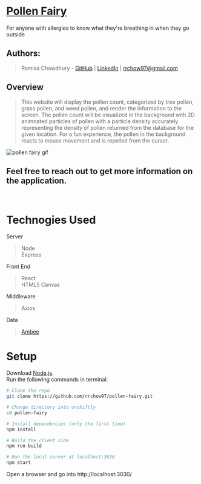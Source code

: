 # [Pollen Fairy](https://pollen-fairy.herokuapp.com/) #

For anyone with allergies to know what they're breathing in when they go outside

## Authors: ##

> Ramisa Chowdhury - [GitHub](https://github.com/rrchow97) | [LinkedIn](https://www.linkedin.com/in/ramisachowdhury/) | [rrchow97@gmail.com](mailto:rrchow97@gmail.com?subject=[GitHub]%20Pollen%20Fairy)

## Overview ##
  > This website will display the pollen count, categorized by tree pollen, grass pollen, and weed pollen, and render the information to the screen. The pollen count will be visualized in the background with 2D animnated particles of pollen with a particle density accurately representing the density of pollen returned from the database for the given location. For a fun experience, the pollen in the background reacts to mouse movement and is repelled from the cursor.

![pollen fairy gif](pollen-fairy.gif)


## Feel free to reach out to get more information on the application.

<br/>

# Technogies Used #

Server <br/>
>Node <br/>
>Express <br/>

Front End <br/>
>React <br/>
>HTML5 Canvas <br/>

Middleware <br/>
>Axios <br/>

Data <br/>
>[Ambee](https://www.getambee.com/ "Ambee's Homepage") <br/>

# Setup #

Download [Node.js](https://nodejs.org/en/download/). <br>
Run the following commands in terminal:

``` bash
# Clone the repo
git clone https://github.com/rrchow97/pollen-fairy.git

# Change directory into unshiftly
cd pollen-fairy

# Install dependencies (only the first time)
npm install

# Build the client side
npm run build

# Run the local server at localhost:3030
npm start
```

Open a browser and go into http://localhost:3030/
